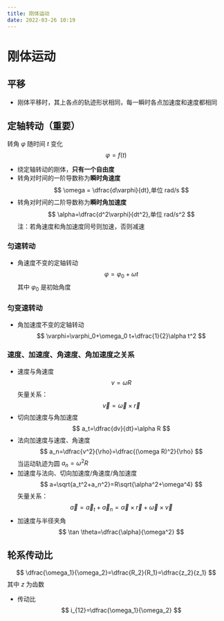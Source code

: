 ```yaml
---
title: 刚体运动
date: 2022-03-26 10:19
---
```

# 刚体运动
## 平移
* 刚体平移时，其上各点的轨迹形状相同，每一瞬时各点加速度和速度都相同
## 定轴转动（重要）
转角 $\varphi$ 随时间 $t$ 变化
$$
\varphi=f(t)
$$
* 绕定轴转动的刚体，**只有一个自由度**
* 转角对时间的一阶导数称为**瞬时角速度**
$$
\omega = \dfrac{d\varphi}{dt},单位 rad/s
$$
* 转角对时间的二阶导数称为**瞬时角加速度**
$$
\alpha=\dfrac{d^2\varphi}{dt^2},单位 rad/s^2
$$
注：若角速度和角加速度同号则加速，否则减速
### 匀速转动
* 角速度不变的定轴转动
$$
\varphi = \varphi_0+\omega t
$$
其中 $\varphi_0$ 是初始角度
### 匀变速转动
* 角加速度不变的定轴转动
$$
\varphi=\varphi_0+\omega_0 t+\dfrac{1}{2}\alpha t^2
$$
### 速度、加速度、角速度、角加速度之关系
* 速度与角速度
$$
v=\omega R
$$
矢量关系：
$$
\overrightarrow v=\overrightarrow \omega \times\overrightarrow r
$$
* 切向加速度与角加速度
$$
a_t=\dfrac{dv}{dt}=\alpha R
$$
* 法向加速度与速度、角速度
$$
a_n=\dfrac{v^2}{\rho}=\dfrac{(\omega R)^2}{\rho}
$$
当运动轨迹为圆 $a_n=\omega^2R$
* 加速度与法向、切向加速度/角速度/角加速度
$$
a=\sqrt{a_t^2+a_n^2}=R\sqrt{\alpha^2+\omega^4}
$$
矢量关系：
$$
\overrightarrow a=\overrightarrow a_t + \overrightarrow a_n=\overrightarrow \alpha\times\overrightarrow r+\overrightarrow \omega\times\overrightarrow v
$$
* 加速度与半径夹角
$$
\tan \theta=\dfrac{\alpha}{\omega^2}
$$
## 轮系传动比
$$
\dfrac{\omega_1}{\omega_2}=\dfrac{R_2}{R_1}=\dfrac{z_2}{z_1}
$$
其中 $z$ 为齿数
* 传动比
$$
i_{12}=\dfrac{\omega_1}{\omega_2}
$$
